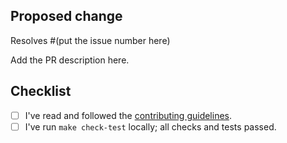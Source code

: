 <!-- Thanks for contributing to OWASP Nest!-->

## Proposed change

<!-- Don't forget to link your PR to an existing issue if any.-->
Resolves #(put the issue number here)

<!-- Describe the big picture of your changes.-->
Add the PR description here.

## Checklist

- [ ] I've read and followed the [contributing guidelines](https://github.com/OWASP/Nest/blob/main/CONTRIBUTING.md).
- [ ] I've run `make check-test` locally; all checks and tests passed.
